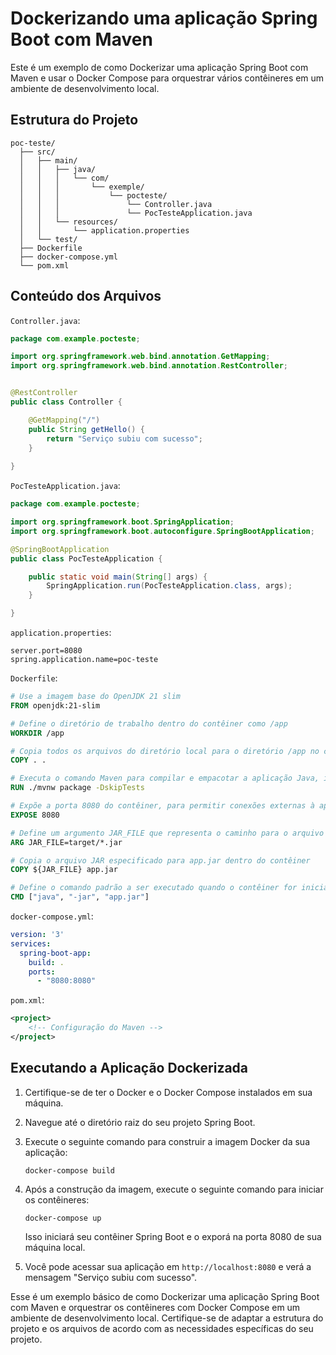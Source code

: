 # Dockerizando uma aplicação Spring Boot com Maven

Este é um exemplo de como Dockerizar uma aplicação Spring Boot com Maven e usar o Docker Compose para orquestrar vários contêineres em um ambiente de desenvolvimento local.

## Estrutura do Projeto

```
poc-teste/
  ├── src/
  │   ├── main/
  │   │   ├── java/
  │   │   │   └── com/
  │   │   │       └── exemple/  
  │   │   │           └── pocteste/  
  │   │   │               └── Controller.java
  │   │   │               └── PocTesteApplication.java
  │   │   └── resources/
  │   │       └── application.properties
  │   └── test/
  ├── Dockerfile
  ├── docker-compose.yml
  └── pom.xml
```

## Conteúdo dos Arquivos

`Controller.java`:
```java
package com.example.pocteste;

import org.springframework.web.bind.annotation.GetMapping;
import org.springframework.web.bind.annotation.RestController;


@RestController
public class Controller {

    @GetMapping("/")
    public String getHello() {
        return "Serviço subiu com sucesso";
    }    
    
}
```

`PocTesteApplication.java`:
```java
package com.example.pocteste;

import org.springframework.boot.SpringApplication;
import org.springframework.boot.autoconfigure.SpringBootApplication;

@SpringBootApplication
public class PocTesteApplication {

	public static void main(String[] args) {
		SpringApplication.run(PocTesteApplication.class, args);
	}

}
```

`application.properties`:
```
server.port=8080
spring.application.name=poc-teste
```

`Dockerfile`:
```Dockerfile
# Use a imagem base do OpenJDK 21 slim
FROM openjdk:21-slim

# Define o diretório de trabalho dentro do contêiner como /app
WORKDIR /app

# Copia todos os arquivos do diretório local para o diretório /app no contêiner
COPY . .

# Executa o comando Maven para compilar e empacotar a aplicação Java, ignorando os testes
RUN ./mvnw package -DskipTests

# Expõe a porta 8080 do contêiner, para permitir conexões externas à aplicação
EXPOSE 8080

# Define um argumento JAR_FILE que representa o caminho para o arquivo JAR da aplicação
ARG JAR_FILE=target/*.jar

# Copia o arquivo JAR especificado para app.jar dentro do contêiner
COPY ${JAR_FILE} app.jar

# Define o comando padrão a ser executado quando o contêiner for iniciado
CMD ["java", "-jar", "app.jar"]

```

`docker-compose.yml`:
```yaml
version: '3'
services:
  spring-boot-app:
    build: .
    ports:
      - "8080:8080"
```

`pom.xml`:
```xml
<project>
    <!-- Configuração do Maven -->
</project>
```

## Executando a Aplicação Dockerizada

1. Certifique-se de ter o Docker e o Docker Compose instalados em sua máquina.

2. Navegue até o diretório raiz do seu projeto Spring Boot.

3. Execute o seguinte comando para construir a imagem Docker da sua aplicação:

   ```
   docker-compose build
   ```

4. Após a construção da imagem, execute o seguinte comando para iniciar os contêineres:

   ```
   docker-compose up
   ```

   Isso iniciará seu contêiner Spring Boot e o exporá na porta 8080 de sua máquina local.

5. Você pode acessar sua aplicação em `http://localhost:8080` e verá a mensagem "Serviço subiu com sucesso".

Esse é um exemplo básico de como Dockerizar uma aplicação Spring Boot com Maven e orquestrar os contêineres com Docker Compose em um ambiente de desenvolvimento local. Certifique-se de adaptar a estrutura do projeto e os arquivos de acordo com as necessidades específicas do seu projeto.
